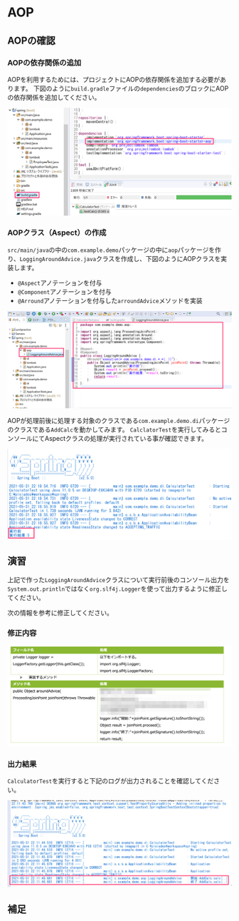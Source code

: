 # AOP

## AOPの確認

### AOPの依存関係の追加

AOPを利用するためには、プロジェクトにAOPの依存関係を追加する必要があります。
下図のように`build.gradle`ファイルの`dependencies`のブロックにAOPの依存関係を追加してください。

![](img/aop-add-dependency.png)

### AOPクラス（Aspect）の作成

`src/main/java`の中の`com.example.demo`パッケージの中に`aop`パッケージを作り、`LoggingAroundAdvice.java`クラスを作成し、下図のようにAOPクラスを実装します。

- `@Aspect`アノテーションを付与
- `@Component`アノテーションを付与
- `@Arround`アノテーションを付与した`arroundAdvice`メソッドを実装

![](img/aop-new-aspect.png)

AOPが処理前後に処理する対象のクラスである`com.example.demo.di`パッケージのクラスである`AddCalc`を動かしてみます。
`CalclatorTest`を実行してみるとコンソールにてAspectクラスの処理が実行されている事が確認できます。

![](img/aop-check-aspect.png)

## 演習

上記で作った`LoggingAroundAdvice`クラスについて実行前後のコンソール出力を`System.out.println`ではなく`org.slf4j.Logger`を使って出力するように修正してください。

次の情報を参考に修正してください。

### 修正内容

![](img/aop-practice-02.png)

### 出力結果

`CalculatorTest`を実行すると下記のログが出力されることを確認してください。

![](img/aop-practice-03.png)

## 補足

